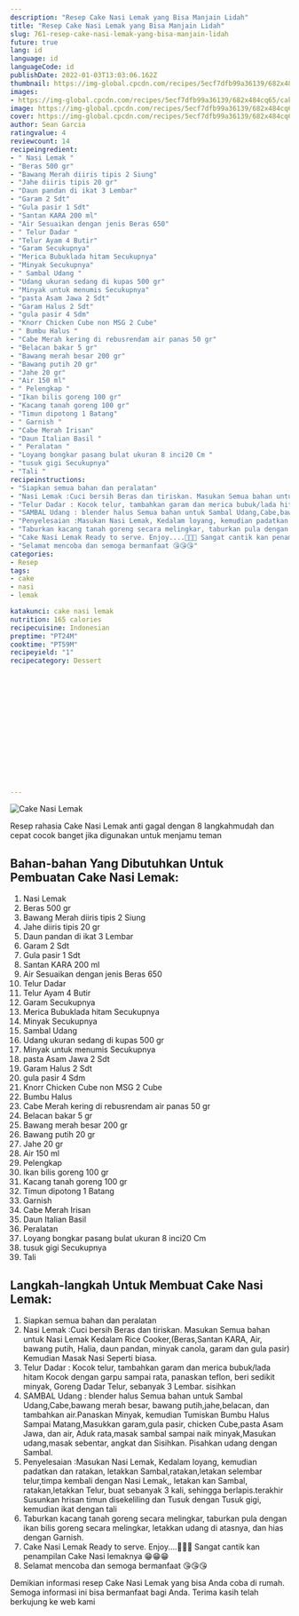 ```yaml
---
description: "Resep Cake Nasi Lemak yang Bisa Manjain Lidah"
title: "Resep Cake Nasi Lemak yang Bisa Manjain Lidah"
slug: 761-resep-cake-nasi-lemak-yang-bisa-manjain-lidah
future: true
lang: id
language: id
languageCode: id
publishDate: 2022-01-03T13:03:06.162Z 
thumbnail: https://img-global.cpcdn.com/recipes/5ecf7dfb99a36139/682x484cq65/cake-nasi-lemak-foto-resep-utama.webp
images:
- https://img-global.cpcdn.com/recipes/5ecf7dfb99a36139/682x484cq65/cake-nasi-lemak-foto-resep-utama.webp
image: https://img-global.cpcdn.com/recipes/5ecf7dfb99a36139/682x484cq65/cake-nasi-lemak-foto-resep-utama.webp
cover: https://img-global.cpcdn.com/recipes/5ecf7dfb99a36139/682x484cq65/cake-nasi-lemak-foto-resep-utama.webp
author: Sean Garcia
ratingvalue: 4
reviewcount: 14
recipeingredient:
- " Nasi Lemak "
- "Beras 500 gr"
- "Bawang Merah diiris tipis 2 Siung"
- "Jahe diiris tipis 20 gr"
- "Daun pandan di ikat 3 Lembar"
- "Garam 2 Sdt"
- "Gula pasir 1 Sdt"
- "Santan KARA 200 ml"
- "Air Sesuaikan dengan jenis Beras 650"
- " Telur Dadar "
- "Telur Ayam 4 Butir"
- "Garam Secukupnya"
- "Merica Bubuklada hitam Secukupnya"
- "Minyak Secukupnya"
- " Sambal Udang "
- "Udang ukuran sedang di kupas 500 gr"
- "Minyak untuk menumis Secukupnya"
- "pasta Asam Jawa 2 Sdt"
- "Garam Halus 2 Sdt"
- "gula pasir 4 Sdm"
- "Knorr Chicken Cube non MSG 2 Cube"
- " Bumbu Halus "
- "Cabe Merah kering di rebusrendam air panas 50 gr"
- "Belacan bakar 5 gr"
- "Bawang merah besar 200 gr"
- "Bawang putih 20 gr"
- "Jahe 20 gr"
- "Air 150 ml"
- " Pelengkap "
- "Ikan bilis goreng 100 gr"
- "Kacang tanah goreng 100 gr"
- "Timun dipotong 1 Batang"
- " Garnish "
- "Cabe Merah Irisan"
- "Daun Italian Basil "
- " Peralatan "
- "Loyang bongkar pasang bulat ukuran 8 inci20 Cm "
- "tusuk gigi Secukupnya"
- "Tali "
recipeinstructions:
- "Siapkan semua bahan dan peralatan"
- "Nasi Lemak :Cuci bersih Beras dan tiriskan. Masukan Semua bahan untuk Nasi Lemak Kedalam Rice Cooker,(Beras,Santan KARA, Air, bawang putih, Halia, daun pandan, minyak canola, garam dan gula pasir) Kemudian Masak Nasi Seperti biasa."
- "Telur Dadar : Kocok telur, tambahkan garam dan merica bubuk/lada hitam Kocok dengan garpu sampai rata, panaskan teflon, beri sedikit minyak, Goreng Dadar Telur, sebanyak 3 Lembar. sisihkan"
- "SAMBAL Udang : blender halus Semua bahan untuk Sambal Udang,Cabe,bawang merah besar, bawang putih,jahe,belacan, dan tambahkan air.Panaskan Minyak, kemudian Tumiskan Bumbu Halus Sampai Matang,Masukkan garam,gula pasir, chicken Cube,pasta Asam Jawa, dan air, Aduk rata,masak sambal sampai naik minyak,Masukan udang,masak sebentar, angkat dan Sisihkan. Pisahkan udang dengan Sambal."
- "Penyelesaian :Masukan Nasi Lemak, Kedalam loyang, kemudian padatkan dan ratakan, letakkan Sambal,ratakan,letakan selembar telur,timpa kembali dengan Nasi Lemak,, letakan kan Sambal, ratakan,letakkan Telur, buat sebanyak 3 kali, sehingga berlapis.terakhir Susunkan hrisan timun disekeliling dan Tusuk dengan Tusuk gigi, kemudian ikat dengan tali"
- "Taburkan kacang tanah goreng secara melingkar, taburkan pula dengan ikan bilis goreng secara melingkar, letakkan udang di atasnya, dan hias dengan Garnish."
- "Cake Nasi Lemak Ready to serve. Enjoy....🤤🤤🤤 Sangat cantik kan penampilan Cake Nasi lemaknya 😁😁😁"
- "Selamat mencoba dan semoga bermanfaat 😘😘😘"
categories:
- Resep
tags:
- cake
- nasi
- lemak

katakunci: cake nasi lemak 
nutrition: 165 calories
recipecuisine: Indonesian
preptime: "PT24M"
cooktime: "PT59M"
recipeyield: "1"
recipecategory: Dessert


     
    
    
    
    
    
    
    
    
    
    
      
    
---
```



![Cake Nasi Lemak](https://img-global.cpcdn.com/recipes/5ecf7dfb99a36139/682x484cq65/cake-nasi-lemak-foto-resep-utama.webp)

Resep rahasia Cake Nasi Lemak  anti gagal dengan 8 langkahmudah dan cepat cocok banget jika digunakan untuk menjamu teman

<!--inarticleads1-->

## Bahan-bahan Yang Dibutuhkan Untuk Pembuatan Cake Nasi Lemak:

1.  Nasi Lemak 
1. Beras 500 gr
1. Bawang Merah diiris tipis 2 Siung
1. Jahe diiris tipis 20 gr
1. Daun pandan di ikat 3 Lembar
1. Garam 2 Sdt
1. Gula pasir 1 Sdt
1. Santan KARA 200 ml
1. Air Sesuaikan dengan jenis Beras 650
1.  Telur Dadar 
1. Telur Ayam 4 Butir
1. Garam Secukupnya
1. Merica Bubuklada hitam Secukupnya
1. Minyak Secukupnya
1.  Sambal Udang 
1. Udang ukuran sedang di kupas 500 gr
1. Minyak untuk menumis Secukupnya
1. pasta Asam Jawa 2 Sdt
1. Garam Halus 2 Sdt
1. gula pasir 4 Sdm
1. Knorr Chicken Cube non MSG 2 Cube
1.  Bumbu Halus 
1. Cabe Merah kering di rebusrendam air panas 50 gr
1. Belacan bakar 5 gr
1. Bawang merah besar 200 gr
1. Bawang putih 20 gr
1. Jahe 20 gr
1. Air 150 ml
1.  Pelengkap 
1. Ikan bilis goreng 100 gr
1. Kacang tanah goreng 100 gr
1. Timun dipotong 1 Batang
1.  Garnish 
1. Cabe Merah Irisan
1. Daun Italian Basil 
1.  Peralatan 
1. Loyang bongkar pasang bulat ukuran 8 inci20 Cm 
1. tusuk gigi Secukupnya
1. Tali 



<!--inarticleads2-->

## Langkah-langkah Untuk Membuat Cake Nasi Lemak:

1. Siapkan semua bahan dan peralatan
1. Nasi Lemak :Cuci bersih Beras dan tiriskan. Masukan Semua bahan untuk Nasi Lemak Kedalam Rice Cooker,(Beras,Santan KARA, Air, bawang putih, Halia, daun pandan, minyak canola, garam dan gula pasir) Kemudian Masak Nasi Seperti biasa.
1. Telur Dadar : Kocok telur, tambahkan garam dan merica bubuk/lada hitam Kocok dengan garpu sampai rata, panaskan teflon, beri sedikit minyak, Goreng Dadar Telur, sebanyak 3 Lembar. sisihkan
1. SAMBAL Udang : blender halus Semua bahan untuk Sambal Udang,Cabe,bawang merah besar, bawang putih,jahe,belacan, dan tambahkan air.Panaskan Minyak, kemudian Tumiskan Bumbu Halus Sampai Matang,Masukkan garam,gula pasir, chicken Cube,pasta Asam Jawa, dan air, Aduk rata,masak sambal sampai naik minyak,Masukan udang,masak sebentar, angkat dan Sisihkan. Pisahkan udang dengan Sambal.
1. Penyelesaian :Masukan Nasi Lemak, Kedalam loyang, kemudian padatkan dan ratakan, letakkan Sambal,ratakan,letakan selembar telur,timpa kembali dengan Nasi Lemak,, letakan kan Sambal, ratakan,letakkan Telur, buat sebanyak 3 kali, sehingga berlapis.terakhir Susunkan hrisan timun disekeliling dan Tusuk dengan Tusuk gigi, kemudian ikat dengan tali
1. Taburkan kacang tanah goreng secara melingkar, taburkan pula dengan ikan bilis goreng secara melingkar, letakkan udang di atasnya, dan hias dengan Garnish.
1. Cake Nasi Lemak Ready to serve. Enjoy....🤤🤤🤤 Sangat cantik kan penampilan Cake Nasi lemaknya 😁😁😁
1. Selamat mencoba dan semoga bermanfaat 😘😘😘




Demikian informasi  resep Cake Nasi Lemak   yang bisa Anda coba di rumah. Semoga informasi ini bisa bermanfaat bagi Anda. Terima kasih telah berkujung ke web kami
